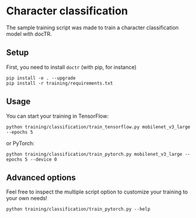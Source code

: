 # Character classification

The sample training script was made to train a character classification model with docTR.

## Setup

First, you need to install `doctr` (with pip, for instance)

```shell
pip install -e . --upgrade
pip install -r training/requirements.txt
```

## Usage

You can start your training in TensorFlow:

```shell
python training/classification/train_tensorflow.py mobilenet_v3_large --epochs 5
```
or PyTorch:

```shell
python training/classification/train_pytorch.py mobilenet_v3_large --epochs 5 --device 0
```


## Advanced options

Feel free to inspect the multiple script option to customize your training to your own needs!

```shell
python training/classification/train_pytorch.py --help
```
